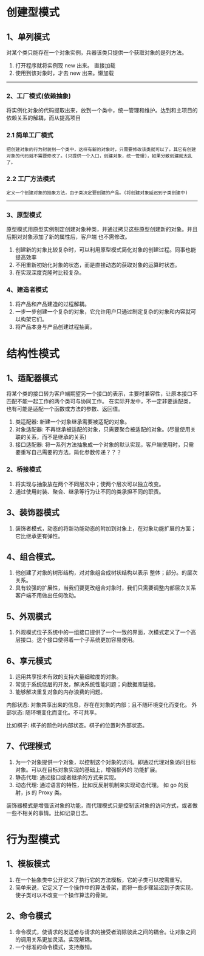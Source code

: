 # 创建型模式
## 1、单列模式
  对某个类只能存在一个对象实例，兵器该类只提供一个获取对象的是列方法。
  
  1) 打开程序就将实例现 new 出来。 直接加载
  2) 使用到该对象时，才去 new 出来。懒加载


---

### 2、工厂模式(依赖抽象)
将实例化对象的代码提取出来，放到一个类中，统一管理和维护。达到和主项目的依赖关系的解耦，而从提高项目
### 2.1 简单工厂模式
    把创建对象的行为封装到一个类中，这样有新的对象时，只需要修改该类就可以了。其它有创建对象的代码就不需要修改了。(只提供一个入口，创建对象，统一管理)，如果分散创建就太乱了。

### 2.2 工厂方法模式
    定义一个创建对象的抽象方法，由子类决定要创建的产品。(将创建对象延迟到子类创建中)
  
---

### 3、原型模式
原型模式用原型实例制定创建对象种类，并通过拷贝这些原型创建新的对象。并且后期对对象添加了新的属性后，客户端
也不需修改。
1) 创建新的对象比较复杂时，可以利用原型模式简化对象的创建过程。同事也能提高效率
2) 不用重新初始化对象的状态，而是直接动态的获取对象的运算时状态。
3) 在实现深度克隆时比较复杂。

### 4、建造者模式
1) 将产品和产品建造的过程解耦。
2) 一步一步创建一个复杂的对象，它允许用户只通过制定复杂的对象和内容就可以构架它们。
3) 将产品本身与产品创建过程抽离。


# 结构性模式

## 1、适配器模式
将某个类的接口转为客户端期望另一个接口的表示，主要时兼容性，让原本接口不匹配不能一起工作的两个类可与协同工作。
在实际开发中，不一定非要适配类，也有可能是适配一个函数或方法的参数、返回值。

1) 类适配器: 新建一个对象继承需要被适配的对象。
2) 对象适配器:  不再继承被适配的对象，只需要聚合被适配的对象。(尽量使用关联的关系，而不是继承的关系)
3) 接口适配器: 将一系列方法抽象成一个对象的默认实现，客户端使用时，只需要重写自己需要的方法。简化参数传递？？？

### 2、桥接模式

1) 将实现与抽象放在两个不同层次中；使两个层次可以独立改变。
2) 通过使用封装、聚合、继承等行为让不同的类承担不同的职责。


## 3、装饰器模式
1) 装饰者模式，动态的将新功能动态的附加到对象上，在对象功能扩展的方面；它比继承更有弹性。

## 4、组合模式。
1) 他创建了对象的树形结构，对对象组合成树状结构以表示 整体；部分。的层次关系。 
2) 具有较强的扩展性，当我们要更改组合对象时，我们只需要调整内部层次关系客户端不用做出任何改动。

## 5、外观模式
1) 外观模式位子系统中的一组接口提供了一个一致的界面，次模式定义了一个高层接口。这个接口使得着一个子系统更加容易使用。

## 6、享元模式
1) 运用共享技术有效的支持大量细粒度的对象。
2) 常见于系统低层的开发，解决系统性能问题；向数据库链接。
3) 能够解决重复对象的内存浪费的问题。

  内部状态: 对象共享出来的信息，存在在对象的内部；且不随环境变化而变化。
  外部状态: 随环境变化而变化。不可共享。

  比如棋子: 棋子的颜色时内部状态。棋子的位置时外部状态。

## 7、代理模式
  1) 为一个对象提供一个对象，以控制这个对象的访问。即通过代理对象访问目标对象。可以在目标对象实现的基础上，增强额外的
  功能扩展。
  2) 静态代理: 通过接口或者继承的方式来实现。
  3) 动态代理: 通过语言的特性，比如反反射机制来实现动态代理。 如 go 的反射，js 的 Proxy 类。
  
  装饰器模式是增强该对象的功能，而代理模式只是控制该对象的访问方式，或者做一些不相关的事情。比如记录日志。


# 行为型模式

## 1、模板模式
  1) 在一个抽象类中公开定义了执行它的方法模板，它的子类可以按需重写。
  2) 简单来说，它定义了一个操作中的算法骨架，而将一些步骤延迟到子类实现，使子类可以不改变一个操作算法的骨架。

## 2、命令模式
 1) 命令模式，使请求的发送者与请求的接受者消除彼此之间的耦合。让对象之间的调用关系更加灵活。实现解耦。
 2) 一个标准的命令模式，支持撤销。
